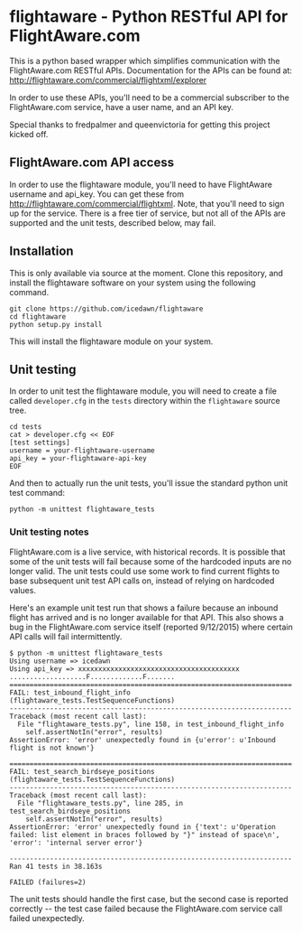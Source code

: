 # flightaware - Python RESTful API for FlightAware.com

This is a python based wrapper which simplifies communication with the FlightAware.com RESTful APIs.  Documentation for the APIs can be found at:  http://flightaware.com/commercial/flightxml/explorer

In order to use these APIs, you'll need to be a commercial subscriber to the FlightAware.com service, have a user name, and an API key.

Special thanks to fredpalmer and queenvictoria for getting this project kicked off.

## FlightAware.com API access
In order to use the flightaware module, you'll need to have FlightAware username and api_key.  You can get these from http://flightaware.com/commercial/flightxml.  Note, that you'll need to sign up for the service.  There is a free tier of service, but not all of the APIs are supported and the unit tests, described below, may fail.

## Installation
This is only available via source at the moment.  Clone this repository, and install the flightaware software on your system using the following command.
```
git clone https://github.com/icedawn/flightaware
cd flightaware
python setup.py install
```
This will install the flightaware module on your system.

## Unit testing
In order to unit test the flightaware module, you will need to create a file called ```developer.cfg``` in the ```tests``` directory within the ```flightaware``` source tree.

```
cd tests
cat > developer.cfg << EOF
[test settings]
username = your-flightaware-username
api_key = your-flightaware-api-key
EOF
```
And then to actually run the unit tests, you'll issue the standard python unit test command:
```
python -m unittest flightaware_tests
```
### Unit testing notes
FlightAware.com is a live service, with historical records.  It is possible that some of the unit tests will fail because some of the hardcoded inputs are no longer valid.  The unit tests could use some work to find current flights to base subsequent unit test API calls on, instead of relying on hardcoded values.

Here's an example unit test run that shows a failure because an inbound flight has arrived and is no longer available for that API.  This also shows a bug in  the FlightAware.com service itself (reported 9/12/2015) where certain API calls will fail intermittently.
```
$ python -m unittest flightaware_tests
Using username => icedawn
Using api_key => xxxxxxxxxxxxxxxxxxxxxxxxxxxxxxxxxxxxxxxx
...................F.............F.......
======================================================================
FAIL: test_inbound_flight_info (flightaware_tests.TestSequenceFunctions)
----------------------------------------------------------------------
Traceback (most recent call last):
  File "flightaware_tests.py", line 158, in test_inbound_flight_info
    self.assertNotIn("error", results)
AssertionError: 'error' unexpectedly found in {u'error': u'Inbound flight is not known'}

======================================================================
FAIL: test_search_birdseye_positions (flightaware_tests.TestSequenceFunctions)
----------------------------------------------------------------------
Traceback (most recent call last):
  File "flightaware_tests.py", line 285, in test_search_birdseye_positions
    self.assertNotIn("error", results)
AssertionError: 'error' unexpectedly found in {'text': u'Operation failed: list element in braces followed by "}" instead of space\n', 'error': 'internal server error'}

----------------------------------------------------------------------
Ran 41 tests in 38.163s

FAILED (failures=2)
```
The unit tests should handle the first case, but the second case is reported correctly -- the test case failed because the FlightAware.com service call failed unexpectedly.
